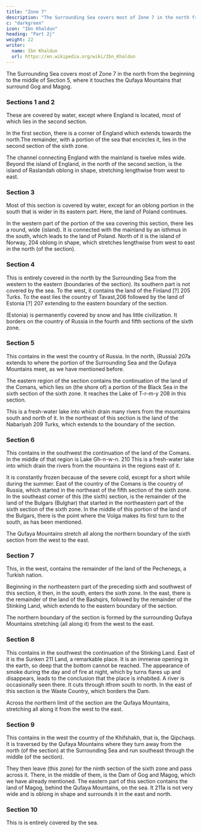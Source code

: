 ```yaml
---
title: "Zone 7"
description: "The Surrounding Sea covers most of Zone 7 in the north from the beginning to the middle of Section 5"
c: "darkgreen"
icon: "Ibn Khaldun"
heading: "Part 2j"
weight: 22
writer:
  name: Ibn Khaldun
  url: https://en.wikipedia.org/wiki/Ibn_Khaldun
---
```





The Surrounding Sea covers most of Zone 7 in the north from the beginning to the middle of Section 5, where it touches the Qufaya Mountains that surround Gog and Magog.

### Sections 1 and 2

These are covered by water, except where England is located, most of which lies in the second section. 

In the first section, there is a corner of England which extends towards the north.The remainder, with a portion of the sea that encircles it, lies in the second section of the sixth zone. 

The channel connecting England with the mainland is twelve miles wide. Beyond the island of England, in the north of the second section, is the island of Raslandah oblong in shape, stretching lengthwise from west to east.

### Section 3

Most of this section is covered by water, except for an oblong portion in the south that is wider in its eastern part. Here, the land of Poland continues. 

In the western part of the portion of the sea covering this section, there lies a round, wide (island). It is connected with the mainland by an isthmus in the south, which leads to the land of Poland. North of it is the island of Norway, 204 oblong in shape, which stretches lengthwise from west to east in the north (of the section). 

### Section 4

This is entirely covered in the north by the Surrounding Sea from the western to the eastern (boundaries of the section). Its southern part is not covered by the sea. To the west, it contains the land of the Finland [?] 205 Turks. To the east lies the country of Tavast,206 followed by the land of Estonia [?] 207 extending to the eastern boundary of the section. 

(Estonia) is permanently covered by snow and has little civilization. It borders on the country of Russia in the fourth and fifth sections of the sixth zone.

### Section 5

This contains in the west the country of Russia. In the north, (Russia) 207a extends to where the portion of the Surrounding Sea and the Qufaya Mountains meet, as we have mentioned before. 

The eastern region of the section contains the continuation of the land of the Comans, which lies on (the shore of) a portion of the Black Sea in the sixth section of the sixth zone. It reaches the Lake of T-r-m-y 208
in this section. 

This is a fresh-water lake into which drain many rivers from the mountains south and north of it. In the northeast of this section is the land of the Nabariyah 209 Turks, which extends to the boundary of the section.

### Section 6

This contains in the southwest the continuation of the land of the Comans. In the middle of that region is Lake Gh-n-w-n. 210 This is a fresh-water lake into which drain the rivers from the mountains in the regions east of it. 

It is constantly frozen because of the severe cold, except for a short while during the summer. East of the country of the Comans is the country of Russia, which started in the northeast of the fifth section of the sixth zone. In the southeast corner of this (the sixth) section, is the remainder of the land of the Bulgars (Bulghar) that started in the northeastern part of the sixth section of the sixth zone. In the middle of this portion of the land of the Bulgars, there is the point where the Volga makes its first turn to the south, as has been mentioned. 

The Qufaya Mountains stretch all along the northern boundary of the sixth section from the west to the east.

### Section 7

This, in the west, contains the remainder of the land of the Pechenegs, a Turkish nation. 

Beginning in the northeastern part of the preceding sixth and southwest of this section, it then, in the south, enters the sixth zone. In the east, there is the remainder of the land of the Bashqirs, followed by the remainder of the Stinking Land, which extends to the eastern boundary of the section. 

The northern boundary of the section is formed by the surrounding Qufaya Mountains stretching (all along it) from the west to the east. 

### Section 8

This contains in the southwest the continuation of the Stinking Land. East of it is the Sunken 211 Land, a remarkable place. It is an immense opening in the earth, so deep that the bottom cannot be reached. The appearance of smoke during the day and of fire at night, which by turns flares up and disappears, leads to the conclusion that the place is inhabited. A river is occasionally seen there. It cuts through itfrom south to north. In the east of this section is the Waste Country, which borders the Dam. 

Across the northern limit of the section are the Qufaya Mountains, stretching all along it from the west to the east. 

### Section 9

This contains in the west the country of the Khifshakh, that is, the Qipchaqs. It is traversed by the Qufaya Mountains where they turn away from the north (of the section) at the Surrounding Sea and run southeast through the middle (of the section). 

They then leave (this zone) for the ninth section of the sixth zone and pass across it. There, in the middle of them, is the Dam of Gog and Magog, which we have already mentioned. The eastern part of this section contains the land of Magog, behind the Qufaya Mountains, on the sea. It 211a is not very wide and is oblong in shape and surrounds it in the east and north.

### Section 10

This is is entirely covered by the sea.
